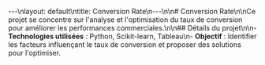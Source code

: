 ---\nlayout: default\ntitle: Conversion Rate\n---\n\n# Conversion Rate\n\nCe projet se concentre sur l'analyse et l'optimisation du taux de conversion pour améliorer les performances commerciales.\n\n## Détails du projet\n\n- **Technologies utilisées** : Python, Scikit-learn, Tableau\n- **Objectif** : Identifier les facteurs influençant le taux de conversion et proposer des solutions pour l'optimiser.
